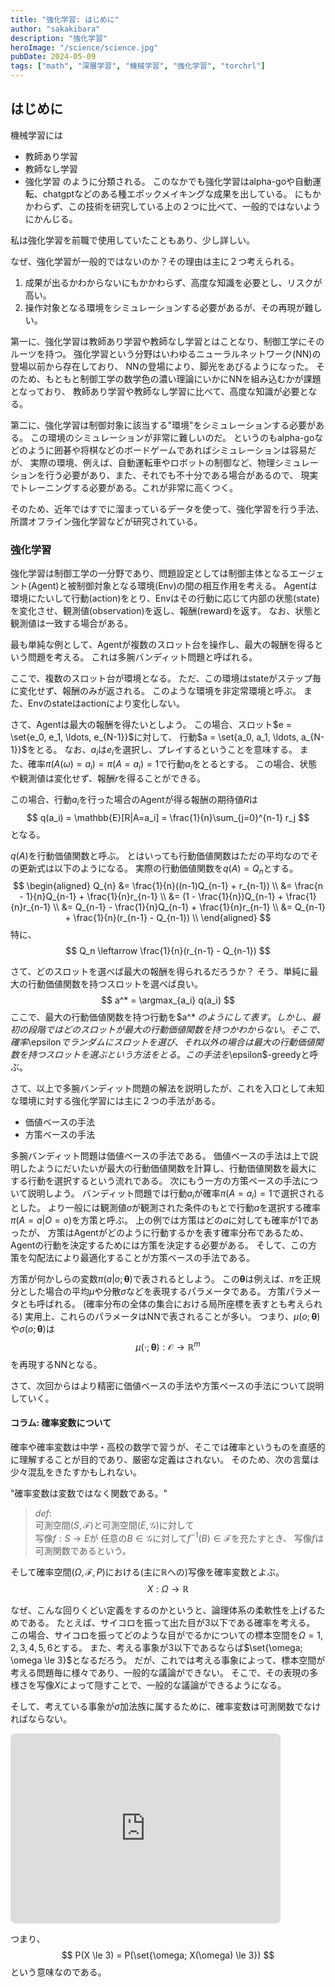 ```yaml
---
title: "強化学習: はじめに"
author: "sakakibara"
description: "強化学習"
heroImage: "/science/science.jpg"
pubDate: 2024-05-09
tags: ["math", "深層学習", "機械学習", "強化学習", "torchrl"]
---
```


## はじめに
機械学習には
- 教師あり学習
- 教師なし学習
- 強化学習
のように分類される。
このなかでも強化学習はalpha-goや自動運転、chatgptなどのある種エポックメイキングな成果を出している。
にもかかわらず、この技術を研究している上の２つに比べて、一般的ではないようにかんじる。

私は強化学習を前職で使用していたこともあり、少し詳しい。

なぜ、強化学習が一般的ではないのか？その理由は主に２つ考えられる。
1. 成果が出るかわからないにもかかわらず、高度な知識を必要とし、リスクが高い。
1. 操作対象となる環境をシミュレーションする必要があるが、その再現が難しい。

第一に、強化学習は教師あり学習や教師なし学習とはことなり、制御工学にそのルーツを持つ。
強化学習という分野はいわゆるニューラルネットワーク(NN)の登場以前から存在しており、
NNの登場により、脚光をあびるようになった。
そのため、もともと制御工学の数学色の濃い理論にいかにNNを組み込むかが課題となっており、
教師あり学習や教師なし学習に比べて、高度な知識が必要となる。

第二に、強化学習は制御対象に該当する"環境"をシミュレーションする必要がある。
この環境のシミュレーションが非常に難しいのだ。
というのもalpha-goなどのように囲碁や将棋などのボードゲームであればシミュレーションは容易だが、
実際の環境、例えば、自動運転車やロボットの制御など、物理シミュレーションを行う必要があり、また、それでも不十分である場合があるので、
現実でトレーニングする必要がある。これが非常に高くつく。

そのため、近年ではすでに溜まっているデータを使って、強化学習を行う手法、所謂オフライン強化学習などが研究されている。

### 強化学習
強化学習は制御工学の一分野であり、問題設定としては制御主体となるエージェント(Agent)と被制御対象となる環境(Env)の間の相互作用を考える。
Agentは環境にたいして行動(action)をとり、Envはその行動に応じて内部の状態(state)を変化させ、観測値(observation)を返し、報酬(reward)を返す。
なお、状態と観測値は一致する場合がある。

<!-- ![reinforce](reinforce.webp) -->

最も単純な例として、Agentが複数のスロット台を操作し、最大の報酬を得るという問題を考える。
これは多腕バンディット問題と呼ばれる。

ここで、複数のスロット台が環境となる。
ただ、この環境はstateがステップ毎に変化せず、報酬のみが返される。
このような環境を非定常環境と呼ぶ。
また、Envのstateはactionにより変化しない。

さて、Agentは最大の報酬を得たいとしよう。
この場合、スロット$e = \set{e_0, e_1, \ldots, e_{N-1}}$に対して、
行動$a = \set{a_0, a_1, \ldots, a_{N-1}}$をとる。
なお、$a_i$は$e_i$を選択し、プレイするということを意味する。
また、確率$\pi(A(\omega) = a_i) = \pi(A = a_i) = 1$で行動$a_i$をとるとする。
この場合、状態や観測値は変化せず、報酬$r$を得ることができる。

この場合、行動$a_i$を行った場合のAgentが得る報酬の期待値$R$は
$$
q(a_i) = \mathbb{E}[R|A=a_i] = \frac{1}{n}\sum_{j=0}^{n-1} r_j
$$
となる。

$q(A)$を行動価値関数と呼ぶ。
とはいっても行動価値関数はただの平均なのでその更新式は以下のようになる。
実際の行動価値関数を$q(A)=Q_n$とする。
$$
\begin{aligned}
Q_{n} &= \frac{1}{n}((n-1)Q_{n-1} + r_{n-1}) \\
&= \frac{n - 1}{n}Q_{n-1} + \frac{1}{n}r_{n-1} \\
&= (1 - \frac{1}{n})Q_{n-1} + \frac{1}{n}r_{n-1} \\
&= Q_{n-1} - \frac{1}{n}Q_{n-1} + \frac{1}{n}r_{n-1} \\
&= Q_{n-1} + \frac{1}{n}(r_{n-1} - Q_{n-1}) \\
\end{aligned}
$$
特に、
$$
Q_n \leftarrow \frac{1}{n}(r_{n-1} - Q_{n-1})
$$

さて、どのスロットを選べば最大の報酬を得られるだろうか？
そう、単純に最大の行動価値関数を持つスロットを選べば良い。
$$
a^* = \argmax_{a_i} q(a_i)
$$
ここで、最大の行動価値関数を持つ行動を$a^* $のようにして表す。
しかし、最初の段階ではどのスロットが最大の行動価値関数を持つかわからない。
そこで、確率$\epsilon$でランダムにスロットを選び、それ以外の場合は最大の行動価値関数を持つスロットを選ぶという方法をとる。
この手法を$\epsilon$-greedyと呼ぶ。

さて、以上で多腕バンディット問題の解法を説明したが、これを入口として未知な環境に対する強化学習には主に２つの手法がある。
- 価値ベースの手法
- 方策ベースの手法

多腕バンディット問題は価値ベースの手法である。
価値ベースの手法は上で説明したようにだいたいが最大の行動価値関数を計算し、行動価値関数を最大にする行動を選択するという流れである。
次にもう一方の方策ベースの手法について説明しよう。
バンディット問題では行動$a_i$が確率$\pi(A=a_i)=1$で選択されるとした。
より一般には観測値$o$が観測された条件のもとで行動$a$を選択する確率$\pi(A=a|O=o)$を方策と呼ぶ。
上の例では方策はどの$a$に対しても確率が$1$であったが、
方策はAgentがどのように行動するかを表す確率分布であるため、Agentの行動を決定するためには方策を決定する必要がある。
そして、この方策を勾配法により最適化することが方策ベースの手法である。

方策が何かしらの変数$\pi(a|o; \bm{\theta})$で表されるとしよう。
この$\bm{\theta}$は例えば、$\pi$を正規分とした場合の平均$\mu$や分散$\sigma$などを表現するパラメータである。
方策パラメータとも呼ばれる。
(確率分布の全体の集合における局所座標を表すとも考えられる)
実用上、これらのパラメータはNNで表されることが多い。
つまり、$\mu(o; \bm{\theta})$や$\sigma(o; \bm{\theta})$は
$$
\mu(\cdot; \bm{\theta}) : \mathcal{O} \to \mathbb{R}^m
$$
を再現するNNとなる。
<!-- (これは確率密度関数における局所座標$\bm{\theta}$上の関数である。) -->
<!-- ともかく、この確率分布を最適化するために方策勾配法を用いる。 -->
<!-- 報酬の最大値は -->
<!-- $$ -->
<!-- J_{\bm{\theta}) = \mathbb{E}[R|\bm{\theta}] -->
<!-- $$ -->
さて、次回からはより精密に価値ベースの手法や方策ベースの手法について説明していく。

#### コラム: 確率変数について
確率や確率変数は中学・高校の数学で習うが、そこでは確率というものを直感的に理解することが目的であり、厳密な定義はされない。
そのため、次の言葉は少々混乱をきたすかもしれない。

"確率変数は変数ではなく関数である。"

> *def*:  
> 可測空間$(S, \mathcal{F})$と可測空間$(E, \mathcal{G})$に対して  
> 写像$f: S \rightarrow E$が
> 任意の$B \in \mathcal{G}$に対して$f^{-1}(B) \in \mathcal{F}$を充たすとき、
> 写像$f$は可測関数であるという。

そして確率空間$(\Omega, \mathcal{F}, P)$における(主に$\mathbb{R}$への)写像を確率変数とよぶ。
$$
X: \Omega \rightarrow \mathbb{R}
$$

なぜ、こんな回りくどい定義をするのかというと、論理体系の柔軟性を上げるためである。
たとえば、サイコロを振って出た目が$3$以下である確率を考える。
この場合、サイコロを振ってどのような目がでるかについての標本空間を$\Omega={1, 2, 3, 4, 5, 6}$とする。
また、考える事象が$3$以下であるならば$\set{\omega; \omega \le 3}$となるだろう。
だが、これでは考える事象によって、標本空間が考える問題毎に様々であり、一般的な議論ができない。
そこで、その表現の多様さを写像$X$によって隠すことで、一般的な議論ができるようになる。

そして、考えている事象が$\sigma$加法族に属するために、確率変数は可測関数でなければならない。

<!-- https://q.uiver.app/#q=WzAsNCxbMiwxLCJcXG1hdGhiYntSfSJdLFswLDEsIlxcbWF0aGNhbHtGfSJdLFswLDAsIlxcT21lZ2EiXSxbMiwwLCJcXG1hdGhiYntSfV5tIl0sWzEsMCwiUCIsMl0sWzIsMywiWCJdLFszLDEsIlheey0xfSIsMV1d -->
<iframe class="quiver-embed" src="https://q.uiver.app/#q=WzAsNCxbMiwxLCJcXG1hdGhiYntSfSJdLFswLDEsIlxcbWF0aGNhbHtGfSJdLFswLDAsIlxcT21lZ2EiXSxbMiwwLCJcXG1hdGhiYntSfV5tIl0sWzEsMCwiUCIsMl0sWzIsMywiWCJdLFszLDEsIlheey0xfSIsMV1d&embed" width="432" height="304" style="border-radius: 8px; border: none;"></iframe>

つまり、
$$
P(X \le 3) = P(\set{\omega; X(\omega) \le 3})
$$
という意味なのである。
